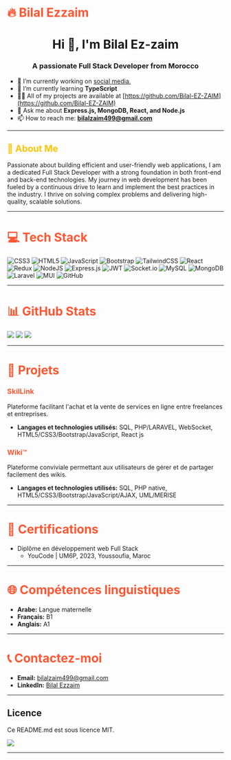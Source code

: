 # **<span style="color: #FF5733;">🔥 Bilal Ezzaim</span>**

<h1 align="center">Hi 👋, I'm Bilal Ez-zaim</h1>
<h3 align="center">A passionate Full Stack Developer from Morocco</h3>

- 🔭 I’m currently working on [social media.](https://github.com/Bilal-EZ-ZAIM/Aura)
- 🌱 I’m currently learning **TypeScript**
- 👨‍💻 All of my projects are available at [https://github.com/Bilal-EZ-ZAIM](https://github.com/Bilal-EZ-ZAIM)
- 💬 Ask me about **Express.js, MongoDB, React, and Node.js**
- 📫 How to reach me: **bilalzaim499@gmail.com**

---

## **<span style="color: #FFC300;">🚀 About Me</span>**

Passionate about building efficient and user-friendly web applications, I am a dedicated Full Stack Developer with a strong foundation in both front-end and back-end technologies. My journey in web development has been fueled by a continuous drive to learn and implement the best practices in the industry. I thrive on solving complex problems and delivering high-quality, scalable solutions.

---

# **<span style="color: #FF5733;">💻 Tech Stack</span>**

![CSS3](https://img.shields.io/badge/css3-%231572B6.svg?style=for-the-badge&logo=css3&logoColor=white)
![HTML5](https://img.shields.io/badge/html5-%23E34F26.svg?style=for-the-badge&logo=html5&logoColor=white)
![JavaScript](https://img.shields.io/badge/javascript-%23323330.svg?style=for-the-badge&logo=javascript&logoColor=%23F7DF1E)
![Bootstrap](https://img.shields.io/badge/bootstrap-%238511FA.svg?style=for-the-badge&logo=bootstrap&logoColor=white)
![TailwindCSS](https://img.shields.io/badge/tailwindcss-%2338B2AC.svg?style=for-the-badge&logo=tailwind-css&logoColor=white)
![React](https://img.shields.io/badge/react-%2320232a.svg?style=for-the-badge&logo=react&logoColor=%2361DAFB)
![Redux](https://img.shields.io/badge/redux-%23593d88.svg?style=for-the-badge&logo=redux&logoColor=white)
![NodeJS](https://img.shields.io/badge/node.js-6DA55F?style=for-the-badge&logo=node.js&logoColor=white)
![Express.js](https://img.shields.io/badge/express.js-%23404d59.svg?style=for-the-badge&logo=express&logoColor=%2361DAFB)
![JWT](https://img.shields.io/badge/JWT-black?style=for-the-badge&logo=JSON%20web%20tokens)
![Socket.io](https://img.shields.io/badge/Socket.io-black?style=for-the-badge&logo=socket.io&badgeColor=010101)
![MySQL](https://img.shields.io/badge/mysql-4479A1.svg?style=for-the-badge&logo=mysql&logoColor=white)
![MongoDB](https://img.shields.io/badge/MongoDB-%234ea94b.svg?style=for-the-badge&logo=mongodb&logoColor=white)
![Laravel](https://img.shields.io/badge/laravel-%23FF2D20.svg?style=for-the-badge&logo=laravel&logoColor=white)
![MUI](https://img.shields.io/badge/MUI-%230081CB.svg?style=for-the-badge&logo=mui&logoColor=white)
![GitHub](https://img.shields.io/badge/github-%23121011.svg?style=for-the-badge&logo=github&logoColor=white)

---

# **<span style="color: #FF5733;">📊 GitHub Stats</span>**

![](https://github-readme-stats.vercel.app/api?username=Bilal-EZ-ZAIM&theme=dark&hide_border=false&include_all_commits=true&count_private=true)
![](https://github-readme-streak-stats.herokuapp.com/?user=Bilal-EZ-ZAIM&theme=dark&hide_border=false)
![](https://github-readme-stats.vercel.app/api/top-langs/?username=Bilal-EZ-ZAIM&theme=dark&hide_border=false&include_all_commits=true&count_private=true&layout=compact)

---

# **<span style="color: #FF5733;">💼 Projets</span>**

### **<span style="color: #FF5733;">SkilLink</span>**
Plateforme facilitant l'achat et la vente de services en ligne entre freelances et entreprises.
- **Langages et technologies utilisés:** SQL, PHP/LARAVEL, WebSocket, HTML5/CSS3/Bootstrap/JavaScript, React js

### **<span style="color: #FF5733;">Wiki™</span>**
Plateforme conviviale permettant aux utilisateurs de gérer et de partager facilement des wikis.
- **Langages et technologies utilisés:** SQL, PHP native, HTML5/CSS3/Bootstrap/JavaScript/AJAX, UML/MERISE

---

# **<span style="color: #FF5733;">📜 Certifications</span>**
- Diplôme en développement web Full Stack
  - YouCode | UM6P, 2023, Youssoufia, Maroc

---

# **<span style="color: #FF5733;">🌐 Compétences linguistiques</span>**
- **Arabe:** Langue maternelle
- **Français:** B1
- **Anglais:** A1

---

# **<span style="color: #FF5733;">📞 Contactez-moi</span>**

- **Email:** bilalzaim499@gmail.com
- **LinkedIn:** [Bilal Ezzaim](https://www.linkedin.com/in/bilal-ezzaim-a34313240/)

---

## Licence

Ce README.md est sous licence MIT.

[![](https://visitcount.itsvg.in/api?id=Bilal-EZ-ZAIM&icon=0&color=0)](https://visitcount.itsvg.in)

---

<!-- Proudly created with GPRM ( https://gprm.itsvg.in ) -->
